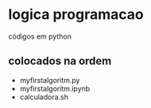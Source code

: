 # logica programacao
 códigos em python

 ## colocados na ordem
  - myfirstalgoritm.py
  - myfirstalgoritm.ipynb
  - calculadora.sh
